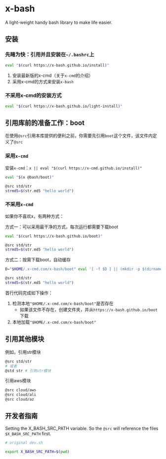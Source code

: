 # x-bash

A light-weight handy bash library to make life easier.

## 安装

### 先睹为快：引用并且安装在`~/.bashrc`上

```bash
eval "$(curl https://x-bash.github.io/install)"
```

1. 安装最新版的x-cmd（关于`x-cmd`的介绍）
2. 采用x-cmd的方式来安装`x-bash`

### 不采用x-cmd的安装方式

```bash
eval "$(curl https://x-bash.github.io/light-install)"
```

## 引用库前的准备工作：boot

在使用`@src`引用本库提供的便利之前，你需要先引用`boot`这个文件，该文件内定义了`@src`

### 采用`x-cmd`

安装`x-cmd`：`x || eval "$(curl https://x-cmd.github.io/install)"`

```bash
eval "$(x @bash/boot)"

@src std/str
strmd5=$(str.md5 "hello world")
```

### 不采用`x-cmd`

如果你不喜欢x，有两种方式：

方式一：可以采用最干净的方式，每次运行都需要下载boot

```bash
eval "$(curl https://x-bash.github.io/boot)"

@src std/str
strmd5=$(str.md5 "hello world")
```

方式二：按需下载boot，自动缓存

```bash
D="$HOME/.x-cmd.com/x-bash/boot" eval '[ -f $D ] || (mkdir -p $(dirname $D) && curl "https://x-bash.github.io/boot" >$D) && source $D'

@src std/str
strmd5=$(str.md5 "hello world")
```

首行代码完成如下操作：

1. 检测本地`"$HOME/.x-cmd.com/x-bash/boot"`是否存在
    - 如果该文件不存在，创建文件夹，并从`https://x-bash.github.io/boot`下载
2. 本地加载`"$HOME/.x-cmd.com/x-bash/boot"`

## 引用其他模块

例如，引用str模块

```bash
@src std/str
# 或者
@std str # 引用str模块
```

引用aws模块

```bash
@src cloud/aws
@src cloud/ali
@src cloud/az
```

## 开发者指南

Setting the X_BASH_SRC_PATH variable. So the `@src` will reference the files `$X_BASH_SRC_PATH` first.

```bash
# original dev.sh

export X_BASH_SRC_PATH=$(pwd)
```
